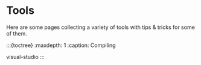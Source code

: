 # Tools
Here are some pages collecting a variety of tools with tips & tricks for some of them.

:::{toctree}
:maxdepth: 1
:caption: Compiling

visual-studio
:::
